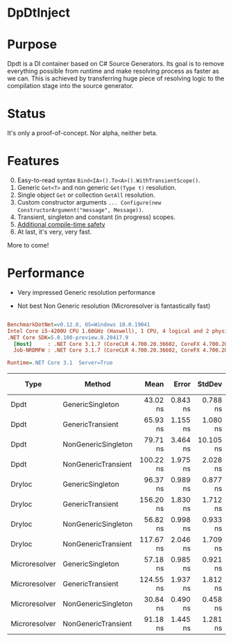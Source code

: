 # DpDtInject

# Purpose

Dpdt is a DI container based on C# Source Generators. Its goal is to remove everything possible from runtime and make resolving process as faster as we can. This is achieved by transferring huge piece of resolving logic to the compilation stage into the source generator.

# Status

It's only a proof-of-concept. Nor alpha, neither beta.

# Features

0. Easy-to-read syntax `Bind<IA>().To<A>().WithTransientScope()`.
0. Generic `Get<T>` and non generic `Get(Type t)` resolution.
0. Single object `Get` or collection `GetAll` resolution.
0. Custom constructor arguments `... Configure(new ConstructorArgument("message", Message))`.
0. Transient, singleton and constant (in progress) scopes.
0. [Additional compile-time safety](https://github.com/lsoft/DpdtInject/wiki#compile-time-safety)
0. At last, it's very, very fast.

More to come!

# Performance

+ Very impressed Generic resolution performance
- Not best Non Generic resolution (Microresolver is fantastically fast)

``` ini

BenchmarkDotNet=v0.12.0, OS=Windows 10.0.19041
Intel Core i5-4200U CPU 1.60GHz (Haswell), 1 CPU, 4 logical and 2 physical cores
.NET Core SDK=5.0.100-preview.8.20417.9
  [Host]     : .NET Core 3.1.7 (CoreCLR 4.700.20.36602, CoreFX 4.700.20.37001), X64 RyuJIT
  Job-NRDMFW : .NET Core 3.1.7 (CoreCLR 4.700.20.36602, CoreFX 4.700.20.37001), X64 RyuJIT

Runtime=.NET Core 3.1  Server=True  

```
|          Type |               Method |      Mean |    Error |    StdDev |    Median |  Gen 0 | Gen 1 | Gen 2 | Allocated |
|-------------- |--------------------- |----------:|---------:|----------:|----------:|-------:|------:|------:|----------:|
|          Dpdt |     GenericSingleton |  43.02 ns | 0.843 ns |  0.788 ns |  42.94 ns |      - |     - |     - |         - |
|          Dpdt |     GenericTransient |  65.93 ns | 1.155 ns |  1.080 ns |  65.65 ns | 0.0187 |     - |     - |     144 B |
|          Dpdt |  NonGenericSingleton |  79.71 ns | 3.464 ns | 10.105 ns |  75.87 ns |      - |     - |     - |         - |
|          Dpdt |  NonGenericTransient | 100.22 ns | 1.975 ns |  2.028 ns |  99.92 ns | 0.0187 |     - |     - |     144 B |
|        Dryloc |     GenericSingleton |  96.37 ns | 0.989 ns |  0.877 ns |  96.52 ns |      - |     - |     - |         - |
|        Dryloc |     GenericTransient | 156.20 ns | 1.830 ns |  1.712 ns | 156.72 ns | 0.0188 |     - |     - |     144 B |
|        Dryloc |  NonGenericSingleton |  56.82 ns | 0.998 ns |  0.933 ns |  56.50 ns |      - |     - |     - |         - |
|        Dryloc |  NonGenericTransient | 117.67 ns | 2.046 ns |  1.709 ns | 117.69 ns | 0.0188 |     - |     - |     144 B |
| Microresolver |     GenericSingleton |  57.18 ns | 0.985 ns |  0.921 ns |  57.06 ns |      - |     - |     - |         - |
| Microresolver |     GenericTransient | 124.55 ns | 1.937 ns |  1.812 ns | 124.48 ns | 0.0188 |     - |     - |     144 B |
| Microresolver |  NonGenericSingleton |  30.84 ns | 0.490 ns |  0.458 ns |  30.83 ns |      - |     - |     - |         - |
| Microresolver |  NonGenericTransient |  91.18 ns | 1.445 ns |  1.281 ns |  91.36 ns | 0.0187 |     - |     - |     144 B |
